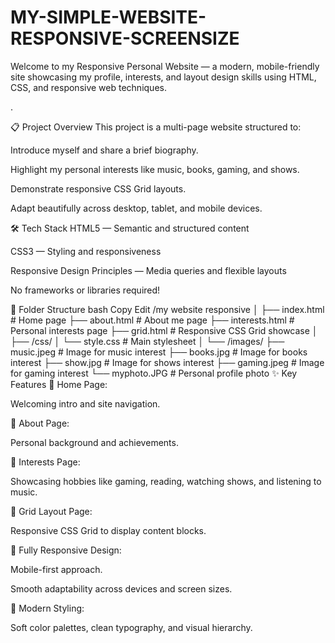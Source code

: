 # MY-SIMPLE-WEBSITE-RESPONSIVE-SCREENSIZE
Welcome to my Responsive Personal Website — a modern, mobile-friendly site showcasing my profile, interests, and layout design skills using HTML, CSS, and responsive web techniques.

.

📋 Project Overview
This project is a multi-page website structured to:

Introduce myself and share a brief biography.

Highlight my personal interests like music, books, gaming, and shows.

Demonstrate responsive CSS Grid layouts.

Adapt beautifully across desktop, tablet, and mobile devices.

🛠️ Tech Stack
HTML5 — Semantic and structured content

CSS3 — Styling and responsiveness

Responsive Design Principles — Media queries and flexible layouts

No frameworks or libraries required!

📁 Folder Structure
bash
Copy
Edit
/my website responsive
│
├── index.html             # Home page
├── about.html             # About me page
├── interests.html         # Personal interests page
├── grid.html              # Responsive CSS Grid showcase
│
├── /css/
│   └── style.css          # Main stylesheet
│
└── /images/
    ├── music.jpeg         # Image for music interest
    ├── books.jpg          # Image for books interest
    ├── show.jpg           # Image for shows interest
    ├── gaming.jpeg        # Image for gaming interest
    └── myphoto.JPG        # Personal profile photo
✨ Key Features
🏡 Home Page:

Welcoming intro and site navigation.

👤 About Page:

Personal background and achievements.

🎯 Interests Page:

Showcasing hobbies like gaming, reading, watching shows, and listening to music.

🧩 Grid Layout Page:

Responsive CSS Grid to display content blocks.

📱 Fully Responsive Design:

Mobile-first approach.

Smooth adaptability across devices and screen sizes.

🎨 Modern Styling:

Soft color palettes, clean typography, and visual hierarchy.

